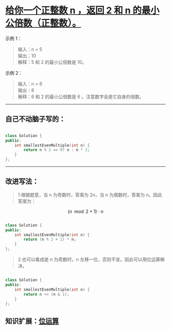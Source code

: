# [给你一个正整数 n ，返回 2 和 n 的最小公倍数（正整数）。](https://leetcode.cn/problems/smallest-even-multiple/description/?envType=study-plan-v2&envId=primers-list )

示例 1：  
> 输入：n = 5  
> 输出：10  
> 解释：5 和 2 的最小公倍数是 10。 

示例 2：  
> 输入：n = 6  
> 输出：6  
> 解释：6 和 2 的最小公倍数是 6 。注意数字会是它自身的倍数。

--- 

## 自己不动脑子写的：

```cpp

class Solution {
public:
    int smallestEvenMultiple(int n) {
        return n % 2 == 0? n : n * 2; 
    }
};
```

--- 

## 改进写法：  

> 1.根据题意，当 n 为奇数时，答案为 2n，当 n 为偶数时，答案为 n。因此答案为：

$$
(n \mod 2 + 1) \cdot n
$$

```cpp

class Solution {
public:
    int smallestEvenMultiple(int n) {
        return (n % 2 + 1) * n;
    }
};
```

> 2.也可以看成是 n 为奇数时，n 左移一位，否则不变。因此可以用位运算解决。

```cpp

class Solution {
public:
    int smallestEvenMultiple(int n) {
        return n << (n & 1);
    }
};
```

## 知识扩展：[位运算](../库函数%20&%20扩展知识/位运算.md)
